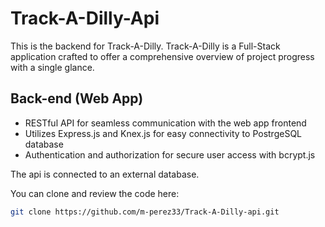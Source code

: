 # Track-A-Dilly-Api
This is the backend for Track-A-Dilly. 
Track-A-Dilly is a Full-Stack application crafted to offer a comprehensive overview of project progress with a single glance.


## Back-end (Web App)
- RESTful API for seamless communication with the web app frontend
- Utilizes Express.js and Knex.js for easy connectivity to PostrgeSQL database
- Authentication and authorization for secure user access with bcrypt.js

The api is connected to an external database. 

You can clone and review the code here:

```bash
git clone https://github.com/m-perez33/Track-A-Dilly-api.git
```


